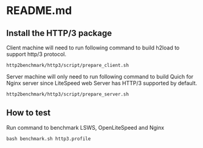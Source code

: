 # README.md
## Install the HTTP/3 package
Client machine will need to run following command to build h2load to support http/3 protocol.
```
http2benchmark/http3/script/prepare_client.sh
```
Server machine will only need to run following command to build Quich for Nginx server since LiteSpeed web Server has HTTP/3 supported by default. 
```
http2benchmark/http3/script/prepare_server.sh
```

## How to test
Run command to benchmark LSWS, OpenLiteSpeed and Nginx
```
bash benchmark.sh http3.profile
```